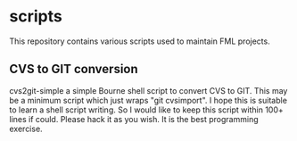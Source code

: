# scripts
This repository contains various scripts used to maintain FML projects.

## CVS to GIT conversion

cvs2git-simple a simple Bourne shell script to convert CVS to GIT.
This may be a minimum script which just wraps "git cvsimport".
I hope this is suitable to learn a shell script writing.
So I would like to keep this script within 100+ lines if could.
Please hack it as you wish. It is the best programming exercise.

